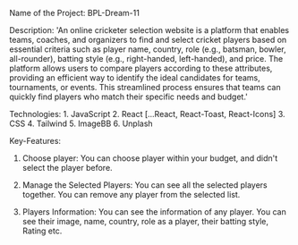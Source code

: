 Name of the Project: BPL-Dream-11

Description: 'An online cricketer selection website is a platform that enables teams, coaches, and organizers to find and select cricket players based on essential criteria such as player name, country, role (e.g., batsman, bowler, all-rounder), batting style (e.g., right-handed, left-handed), and price. The platform allows users to compare players according to these attributes, providing an efficient way to identify the ideal candidates for teams, tournaments, or events. This streamlined process ensures that teams can quickly find players who match their specific needs and budget.'

Technologies: 1. JavaScript
              2. React [...React, React-Toast, React-Icons]
              3. CSS
              4. Tailwind
              5. ImageBB
              6. Unplash

Key-Features: 

  1. Choose player: You can choose player within your budget, and didn't select the player before.

  2. Manage the Selected Players: You can see all the selected players together. You can remove any player from the selected list.

  3. Players Information: You can see the information of any player. You can see their image, name, country, role as a player, their batting style, Rating etc.
              
              
